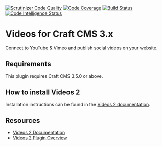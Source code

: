 [![Scrutinizer Code Quality](https://scrutinizer-ci.com/g/dukt/videos/badges/quality-score.png?b=master)](https://scrutinizer-ci.com/g/dukt/videos/?branch=master) [![Code Coverage](https://scrutinizer-ci.com/g/dukt/videos/badges/coverage.png?b=master)](https://scrutinizer-ci.com/g/dukt/videos/?branch=master) [![Build Status](https://scrutinizer-ci.com/g/dukt/videos/badges/build.png?b=master)](https://scrutinizer-ci.com/g/dukt/videos/build-status/master) [![Code Intelligence Status](https://scrutinizer-ci.com/g/dukt/videos/badges/code-intelligence.svg?b=master)](https://scrutinizer-ci.com/code-intelligence)

# Videos for Craft CMS 3.x

Connect to YouTube & Vimeo and publish social videos on your website.

## Requirements

This plugin requires Craft CMS 3.5.0 or above.

## How to install Videos 2

Installation instructions can be found in the [Videos 2 documentation](https://dukt.net/docs/videos/v2/installation.html).

## Resources

- [Videos 2 Documentation](https://dukt.net/docs/videos/v2)
- [Videos 2 Plugin Overview](https://dukt.net/videos)
